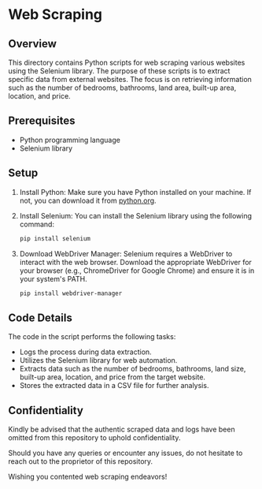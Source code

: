 # Web Scraping

## Overview

This directory contains Python scripts for web scraping various websites using the Selenium library. The purpose of these scripts is to extract specific data from external websites. The focus is on retrieving information such as the number of bedrooms, bathrooms, land area, built-up area, location, and price.

## Prerequisites

- Python programming language
- Selenium library

## Setup

1. Install Python: Make sure you have Python installed on your machine. If not, you can download it from [python.org](https://www.python.org/).

2. Install Selenium: You can install the Selenium library using the following command:

   ```bash
   pip install selenium
   ```

3. Download WebDriver Manager: Selenium requires a WebDriver to interact with the web browser. Download the appropriate WebDriver for your browser (e.g., ChromeDriver for Google Chrome) and ensure it is in your system's PATH.

   ```bash
   pip install webdriver-manager
   ```

## Code Details

The code in the script performs the following tasks:

- Logs the process during data extraction.
- Utilizes the Selenium library for web automation.
- Extracts data such as the number of bedrooms, bathrooms, land size, built-up area, location, and price from the target website.
- Stores the extracted data in a CSV file for further analysis.

## Confidentiality

Kindly be advised that the authentic scraped data and logs have been omitted from this repository to uphold confidentiality.

Should you have any queries or encounter any issues, do not hesitate to reach out to the proprietor of this repository.

Wishing you contented web scraping endeavors!

